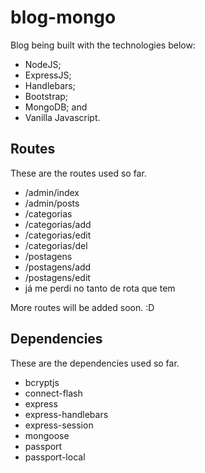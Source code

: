 # blog-mongo

Blog being built with the technologies below: 

- NodeJS; 
- ExpressJS; 
- Handlebars; 
- Bootstrap; 
- MongoDB; and
- Vanilla Javascript.


## Routes

These are the routes used so far.

- /admin/index
- /admin/posts
- /categorias
- /categorias/add
- /categorias/edit
- /categorias/del
- /postagens
- /postagens/add
- /postagens/edit
- já me perdi no tanto de rota que tem

More routes will be added soon. :D

## Dependencies

These are the dependencies used so far.

- bcryptjs
- connect-flash
- express
- express-handlebars
- express-session
- mongoose
- passport
- passport-local